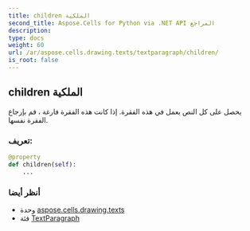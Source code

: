 ```yaml
---
title: children الملكية
second_title: Aspose.Cells for Python via .NET API المراجع
description:
type: docs
weight: 60
url: /ar/aspose.cells.drawing.texts/textparagraph/children/
is_root: false
---
```

##  children الملكية

يحصل على كل النص يعمل في هذه الفقرة.
إذا كانت هذه الفقرة فارغة ، قم بإرجاع الفقرة نفسها.
###  تعريف:
```python
@property
def children(self):
    ...
```

###  أنظر أيضا
* وحدة [aspose.cells.drawing.texts](../../)
* فئة [TextParagraph](/cells/python-net/ar/aspose.cells.drawing.texts/textparagraph)
